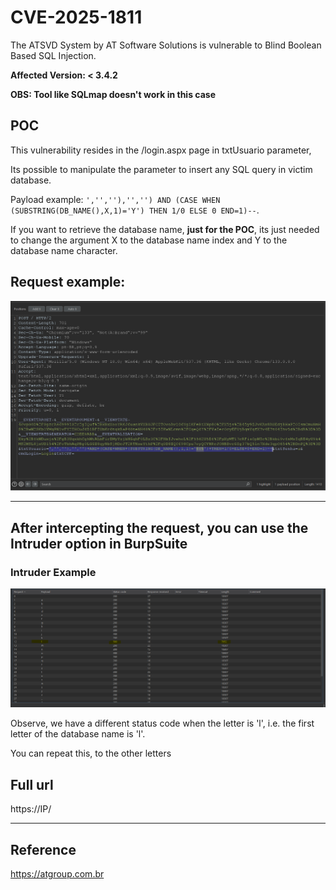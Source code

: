 # CVE-2025-1811
The ATSVD System by AT Software Solutions is vulnerable to Blind Boolean Based SQL Injection.

**Affected Version: < 3.4.2**

**OBS: Tool like SQLmap doesn't work in this case**


## POC

This vulnerability resides in the /login.aspx page in txtUsuario parameter,

Its possible to manipulate the parameter to insert any SQL query in victim database.

Payload example: `','',''),'','') AND (CASE WHEN (SUBSTRING(DB_NAME(),X,1)='Y') THEN 1/0 ELSE 0 END=1)--`.

If you want to retrieve the database name, **just for the POC**, its just needed to change the argument X to the database name index and Y to the database name character.

## Request example:
![alt text](request.png)

---


## After intercepting the request, you can use the Intruder option in BurpSuite

### Intruder Example
![alt text](intruder.png)


Observe, we have a different status code when the letter is 'l', i.e. the first letter of the database name is 'l'.

You can repeat this, to the other letters


## Full url
https://IP/

---

## Reference

https://atgroup.com.br